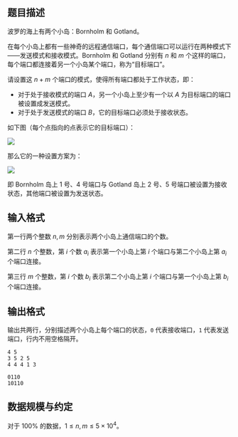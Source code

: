 ## 题目描述

波罗的海上有两个小岛：Bornholm 和 Gotland。

在每个小岛上都有一些神奇的远程通信端口，每个通信端口可以运行在两种模式下——发送模式和接收模式。Bornholm 和 Gotland 分别有 $n$ 和 $m$ 个这样的端口，每个端口都连接着另一个小岛某个端口，称为“目标端口”。

请设置这 $n+m$ 个端口的模式，使得所有端口都处于工作状态，即：

- 对于处于接收模式的端口 $A$，另一个小岛上至少有一个以 $A$ 为目标端口的端口被设置成发送模式。
- 对于处于发送模式的端口 $B$，它的目标端口必须处于接收状态。

如下图（每个点指向的点表示它的目标端口）：

![](file://pic1.jpg)

那么它的一种设置方案为：

![](file://pic2.jpg)

即 Bornholm 岛上 $1$ 号、$4$ 号端口与 Gotland 岛上 $2$ 号、$5$ 号端口被设置为接收状态，其他端口被设置为发送状态。

## 输入格式

第一行两个整数 $n,m$ 分别表示两个小岛上通信端口的个数。

第二行 $n$ 个整数，第 $i$ 个数 $a_i$ 表示第一个小岛上第 $i$ 个端口与第二个小岛上第 $a_i$ 个端口连接。

第三行 $m$ 个整数，第 $i$ 个数 $b_i$ 表示第二个小岛上第 $i$ 个端口与第一个小岛上第 $b_i$ 个端口连接。

## 输出格式

输出共两行，分别描述两个小岛上每个端口的状态，`0` 代表接收端口，`1` 代表发送端口，行内不用空格隔开。

```input1
4 5
3 5 2 5
4 4 4 1 3
```

```output1
0110
10110
```

## 数据规模与约定

对于 $100\%$ 的数据，$1\leq n,m\leq 5\times 10^4$。